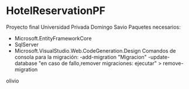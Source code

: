 # HotelReservationPF
Proyecto final Universidad Privada Domingo Savio
Paquetes necesarios:
  - Microsoft.EntityFrameworkCore
  - SqlServer
  - Microsoft.VisualStudio.Web.CodeGeneration.Design
 Comandos de consola para la migración:
  -add-migration "Migracion"
  -update-database
    "en caso de fallo,remover migraciones: ejecutar" > remove-migration
 
olivio